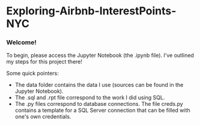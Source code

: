 # Exploring-Airbnb-InterestPoints-NYC

### Welcome!

To begin, please access the Jupyter Notebook (the .ipynb file). I've outlined my steps for this project there!

Some quick pointers:

- The data folder contains the data I use (sources can be found in the Jupyter Notebook).
- The .sql and .rpt file correspond to the work I did using SQL. 
- The .py files correspond to database connections. The file creds.py contains a template for a SQL Server connection that can be filled with one's own credentials. 
